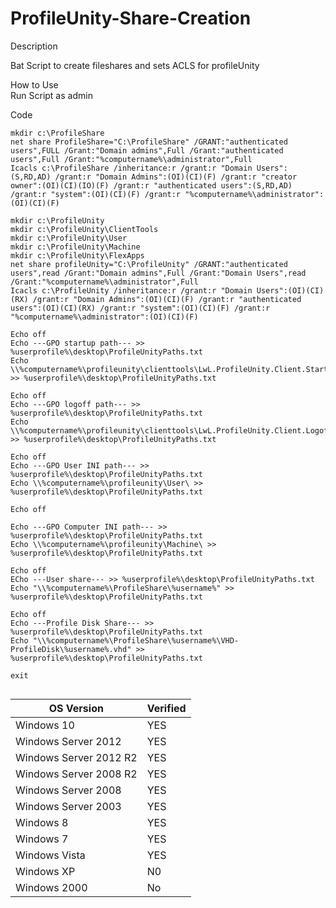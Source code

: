 # ProfileUnity-Share-Creation

Description <br>

Bat Script to create fileshares and sets ACLS for profileUnity<br>


How to Use<br>
Run Script as admin




Code<br>
````
mkdir c:\ProfileShare
net share ProfileShare="C:\ProfileShare" /GRANT:"authenticated users",FULL /Grant:"Domain admins",Full /Grant:"authenticated users",Full /Grant:"%computername%\administrator",Full
Icacls c:\ProfileShare /inheritance:r /grant:r "Domain Users":(S,RD,AD) /grant:r "Domain Admins":(OI)(CI)(F) /grant:r "creator owner":(OI)(CI)(IO)(F) /grant:r "authenticated users":(S,RD,AD) /grant:r "system":(OI)(CI)(F) /grant:r "%computername%\administrator":(OI)(CI)(F)

mkdir c:\ProfileUnity
mkdir c:\ProfileUnity\ClientTools
mkdir c:\ProfileUnity\User
mkdir c:\ProfileUnity\Machine
mkdir c:\ProfileUnity\FlexApps
net share profileUnity="C:\ProfileUnity" /GRANT:"authenticated users",read /Grant:"Domain admins",Full /Grant:"Domain Users",read /Grant:"%computername%\administrator",Full
Icacls c:\ProfileUnity /inheritance:r /grant:r "Domain Users":(OI)(CI)(RX) /grant:r "Domain Admins":(OI)(CI)(F) /grant:r "authenticated users":(OI)(CI)(RX) /grant:r "system":(OI)(CI)(F) /grant:r "%computername%\administrator":(OI)(CI)(F)

Echo off
Echo ---GPO startup path--- >> %userprofile%\desktop\ProfileUnityPaths.txt
Echo \\%computername%\profileunity\clienttools\LwL.ProfileUnity.Client.Startup.exe >> %userprofile%\desktop\ProfileUnityPaths.txt

Echo off
Echo ---GPO logoff path--- >> %userprofile%\desktop\ProfileUnityPaths.txt
Echo \\%computername%\profileunity\clienttools\LwL.ProfileUnity.Client.Logoff.exe >> %userprofile%\desktop\ProfileUnityPaths.txt

Echo off
Echo ---GPO User INI path--- >> %userprofile%\desktop\ProfileUnityPaths.txt
Echo \\%computername%\profileunity\User\ >> %userprofile%\desktop\ProfileUnityPaths.txt

Echo off

Echo ---GPO Computer INI path--- >> %userprofile%\desktop\ProfileUnityPaths.txt
Echo \\%computername%\profileunity\Machine\ >> %userprofile%\desktop\ProfileUnityPaths.txt

Echo off
ECho ---User share--- >> %userprofile%\desktop\ProfileUnityPaths.txt
Echo "\\%computername%\ProfileShare\%username%" >> %userprofile%\desktop\ProfileUnityPaths.txt

Echo off
Echo ---Profile Disk Share--- >> %userprofile%\desktop\ProfileUnityPaths.txt
Echo "\\%computername%\ProfileShare\%username%\VHD-ProfileDisk\%username%.vhd" >> %userprofile%\desktop\ProfileUnityPaths.txt

exit


````



| OS Version  | Verified |
| ------------- | ------------- |
|Windows 10 | YES |
|Windows Server 2012 | YES |
|Windows Server 2012 R2 | YES |
|Windows Server 2008 R2 | YES |
|Windows Server 2008 | YES |
|Windows Server 2003 | YES |
|Windows 8 | YES |
|Windows 7 | YES |
|Windows Vista | YES |
|Windows XP | N0 |
|Windows 2000 | No |
